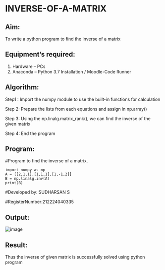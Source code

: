 # INVERSE-OF-A-MATRIX
## Aim:
To write a python program to find the inverse of a matrix
## Equipment’s required:
1. 	Hardware – PCs
2. 	Anaconda – Python 3.7 Installation / Moodle-Code Runner
## Algorithm:

Step1 :
Import the numpy module to use the built-in functions for calculation

Step 2:
Prepare the lists from each equations and assign in np.array()

Step 3:
Using the np.linalg.matrix_rank(), we can find the inverse of the given matrix

Step 4:
End the program 

## Program:

#Program to find the inverse of a matrix.
```
import numpy as np
A = [[2,1,1],[1,1,1],[1,-1,2]]
B = np.linalg.inv(A)
print(B)
```
#Developed by: SUDHARSAN S



#RegisterNumber:212224040335

## Output:
![image](https://github.com/user-attachments/assets/1cdc21ef-9fbc-46f1-973c-8f30f959f990)

## Result:
Thus the inverse of given matrix is successfully solved using python program


